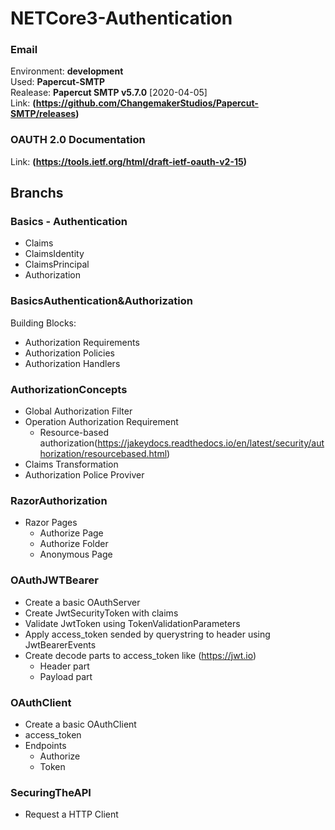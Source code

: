 # NETCore3-Authentication

### Email 
Environment: **development**<br> 
Used: **Papercut-SMTP**<br> 
Realease: **Papercut SMTP v5.7.0** [2020-04-05]<br>
Link: **(https://github.com/ChangemakerStudios/Papercut-SMTP/releases)**<br>

### OAUTH 2.0 Documentation
Link: **(https://tools.ietf.org/html/draft-ietf-oauth-v2-15)**

## Branchs

### Basics - Authentication
 - Claims
 - ClaimsIdentity
 - ClaimsPrincipal
 - Authorization
 
### BasicsAuthentication&Authorization
Building Blocks:<br>
 - Authorization Requirements
 - Authorization Policies
 - Authorization Handlers
 
### AuthorizationConcepts 
 - Global Authorization Filter
 - Operation Authorization Requirement
 	- Resource-based authorization(https://jakeydocs.readthedocs.io/en/latest/security/authorization/resourcebased.html)
 - Claims Transformation
 - Authorization Police Proviver
 
### RazorAuthorization
 - Razor Pages
 	- Authorize Page
	- Authorize Folder
	- Anonymous Page
	
### OAuthJWTBearer
 - Create a basic OAuthServer
 - Create JwtSecurityToken with claims
 - Validate JwtToken using TokenValidationParameters
 - Apply access_token sended by querystring to header using JwtBearerEvents
 - Create decode parts to access_token like (https://jwt.io)
	- Header part
	- Payload part
	
### OAuthClient
 - Create a basic OAuthClient
 - access_token
 - Endpoints
 	- Authorize
	- Token

### SecuringTheAPI
 - Request a HTTP Client



